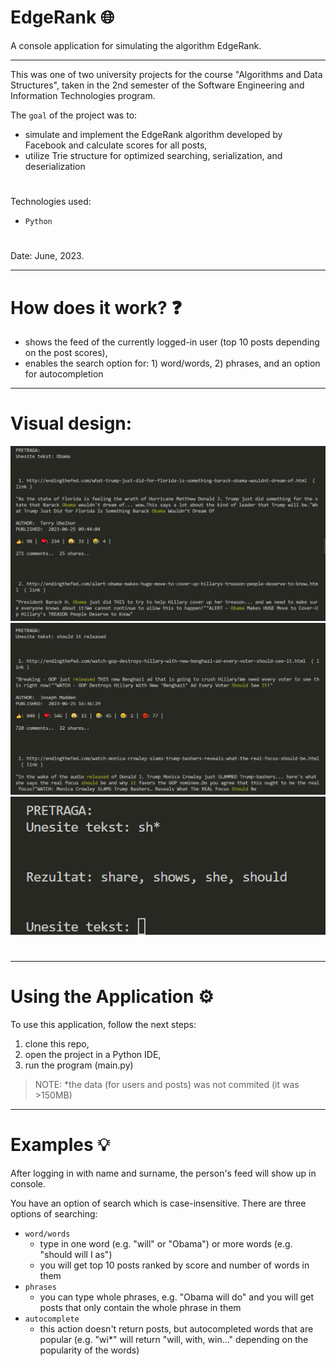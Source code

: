 # EdgeRank 🌐

A console application for simulating the algorithm EdgeRank.

---

This was one of two university projects for the course "Algorithms and Data Structures", taken in the 2nd semester of the Software Engineering and Information Technologies program.

The ``goal`` of the project was to:
- simulate and implement the EdgeRank algorithm developed by Facebook and calculate scores for all posts,
- utilize Trie structure for optimized searching, serialization, and deserialization
#
Technologies used: 
- ``Python``
#
Date: June, 2023.

---

# How does it work? ❓
- shows the feed of the currently logged-in user (top 10 posts depending on the post scores),
- enables the search option for: 1) word/words, 2) phrases, and an option for autocompletion

---

# Visual design:
![Screenshot](screenshot1.png)
![Screenshot](screenshot2.png)
![Screenshot](screenshot3.png)
# 

---

# Using the Application ⚙️

To use this application, follow the next steps:
1) clone this repo,
2) open the project in a Python IDE,
3) run the program (main.py)

> NOTE: *the data (for users and posts) was not commited (it was >150MB)

---

# Examples 💡

After logging in with name and surname, the person's feed will show up in console.

You have an option of search which is case-insensitive. There are three options of searching:
- ``word/words``
  - type in one word (e.g. "will" or "Obama") or more words (e.g. "should will I as")
  - you will get top 10 posts ranked by score and number of words in them  
- ``phrases``
  - you can type whole phrases, e.g. "Obama will do" and you will get posts that only contain the whole phrase in them
- ``autocomplete``
  - this action doesn't return posts, but autocompleted words that are popular (e.g. "wi*" will return "will, with, win..." depending on the popularity of the words)

